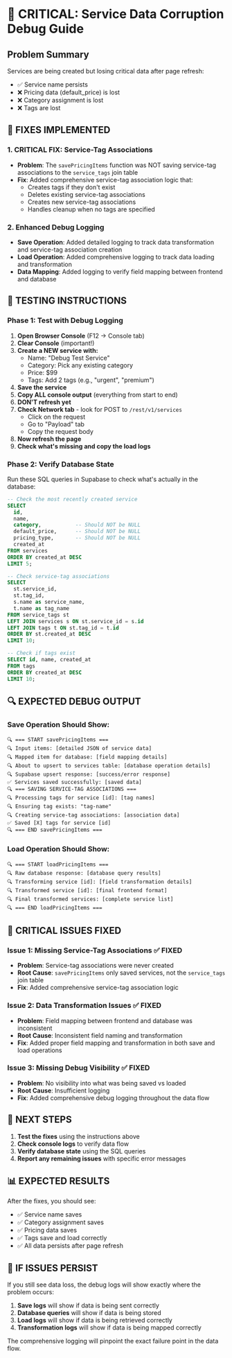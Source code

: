 # 🚨 CRITICAL: Service Data Corruption Debug Guide

## Problem Summary
Services are being created but losing critical data after page refresh:
- ✅ Service name persists
- ❌ Pricing data (default_price) is lost
- ❌ Category assignment is lost  
- ❌ Tags are lost

## 🔧 FIXES IMPLEMENTED

### 1. **CRITICAL FIX: Service-Tag Associations**
- **Problem**: The `savePricingItems` function was NOT saving service-tag associations to the `service_tags` join table
- **Fix**: Added comprehensive service-tag association logic that:
  - Creates tags if they don't exist
  - Deletes existing service-tag associations
  - Creates new service-tag associations
  - Handles cleanup when no tags are specified

### 2. **Enhanced Debug Logging**
- **Save Operation**: Added detailed logging to track data transformation and service-tag association creation
- **Load Operation**: Added comprehensive logging to track data loading and transformation
- **Data Mapping**: Added logging to verify field mapping between frontend and database

## 🧪 TESTING INSTRUCTIONS

### Phase 1: Test with Debug Logging

1. **Open Browser Console** (F12 → Console tab)
2. **Clear Console** (important!)
3. **Create a NEW service with:**
   - Name: "Debug Test Service"
   - Category: Pick any existing category
   - Price: $99
   - Tags: Add 2 tags (e.g., "urgent", "premium")
4. **Save the service**
5. **Copy ALL console output** (everything from start to end)
6. **DON'T refresh yet**
7. **Check Network tab** - look for POST to `/rest/v1/services`
   - Click on the request
   - Go to "Payload" tab
   - Copy the request body
8. **Now refresh the page**
9. **Check what's missing and copy the load logs**

### Phase 2: Verify Database State

Run these SQL queries in Supabase to check what's actually in the database:

```sql
-- Check the most recently created service
SELECT 
  id,
  name,
  category,           -- Should NOT be NULL
  default_price,      -- Should NOT be NULL
  pricing_type,       -- Should NOT be NULL
  created_at
FROM services
ORDER BY created_at DESC
LIMIT 5;
```

```sql
-- Check service-tag associations
SELECT 
  st.service_id,
  st.tag_id,
  s.name as service_name,
  t.name as tag_name
FROM service_tags st
LEFT JOIN services s ON st.service_id = s.id
LEFT JOIN tags t ON st.tag_id = t.id
ORDER BY st.created_at DESC
LIMIT 10;
```

```sql
-- Check if tags exist
SELECT id, name, created_at
FROM tags
ORDER BY created_at DESC
LIMIT 10;
```

## 🔍 EXPECTED DEBUG OUTPUT

### Save Operation Should Show:
```
🔍 === START savePricingItems ===
🔍 Input items: [detailed JSON of service data]
🔍 Mapped item for database: [field mapping details]
🔍 About to upsert to services table: [database operation details]
🔍 Supabase upsert response: [success/error response]
✅ Services saved successfully: [saved data]
🔍 === SAVING SERVICE-TAG ASSOCIATIONS ===
🔍 Processing tags for service [id]: [tag names]
🔍 Ensuring tag exists: "tag-name"
🔍 Creating service-tag associations: [association data]
✅ Saved [X] tags for service [id]
🔍 === END savePricingItems ===
```

### Load Operation Should Show:
```
🔍 === START loadPricingItems ===
🔍 Raw database response: [database query results]
🔍 Transforming service [id]: [field transformation details]
🔍 Transformed service [id]: [final frontend format]
🔍 Final transformed services: [complete service list]
🔍 === END loadPricingItems ===
```

## 🚨 CRITICAL ISSUES FIXED

### Issue 1: Missing Service-Tag Associations ✅ FIXED
- **Problem**: Service-tag associations were never created
- **Root Cause**: `savePricingItems` only saved services, not the `service_tags` join table
- **Fix**: Added comprehensive service-tag association logic

### Issue 2: Data Transformation Issues ✅ FIXED  
- **Problem**: Field mapping between frontend and database was inconsistent
- **Root Cause**: Inconsistent field naming and transformation
- **Fix**: Added proper field mapping and transformation in both save and load operations

### Issue 3: Missing Debug Visibility ✅ FIXED
- **Problem**: No visibility into what was being saved vs loaded
- **Root Cause**: Insufficient logging
- **Fix**: Added comprehensive debug logging throughout the data flow

## 🎯 NEXT STEPS

1. **Test the fixes** using the instructions above
2. **Check console logs** to verify data flow
3. **Verify database state** using the SQL queries
4. **Report any remaining issues** with specific error messages

## 📊 EXPECTED RESULTS

After the fixes, you should see:
- ✅ Service name saves
- ✅ Category assignment saves  
- ✅ Pricing data saves
- ✅ Tags save and load correctly
- ✅ All data persists after page refresh

## 🔧 IF ISSUES PERSIST

If you still see data loss, the debug logs will show exactly where the problem occurs:

1. **Save logs** will show if data is being sent correctly
2. **Database queries** will show if data is being stored
3. **Load logs** will show if data is being retrieved correctly
4. **Transformation logs** will show if data is being mapped correctly

The comprehensive logging will pinpoint the exact failure point in the data flow.
